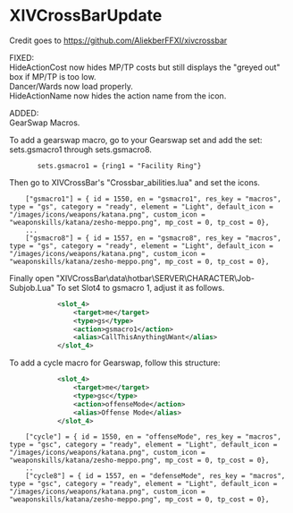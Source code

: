 # XIVCrossBarUpdate  
Credit goes to https://github.com/AliekberFFXI/xivcrossbar  
  
  
FIXED:  
HideActionCost now hides MP/TP costs but still displays the "greyed out" box if MP/TP is too low.  
Dancer/Wards now load properly.  
HideActionName now hides the action name from the icon.  


ADDED:  
GearSwap Macros.
  
To add a gearswap macro, go to your Gearswap set and add the set: sets.gsmacro1 through sets.gsmacro8.  
```
	   sets.gsmacro1 = {ring1 = "Facility Ring"}
```

Then go to XIVCrossBar's "Crossbar_abilities.lua" and set the icons.  
```
    ["gsmacro1"] = { id = 1550, en = "gsmacro1", res_key = "macros", type = "gs", category = "ready", element = "Light", default_icon = "/images/icons/weapons/katana.png", custom_icon = "weaponskills/katana/zesho-meppo.png", mp_cost = 0, tp_cost = 0},
    ...
    ["gsmacro8"] = { id = 1557, en = "gsmacro8", res_key = "macros", type = "gs", category = "ready", element = "Light", default_icon = "/images/icons/weapons/katana.png", custom_icon = "weaponskills/katana/zesho-meppo.png", mp_cost = 0, tp_cost = 0},
```

Finally open "XIVCrossBar\data\hotbar\SERVER\CHARACTER\Job-Subjob.Lua"
To set Slot4 to gsmacro 1, adjust it as follows.  
```xml
            <slot_4>  
                <target>me</target>  
                <type>gs</type>  
                <action>gsmacro1</action>  
                <alias>CallThisAnythingUWant</alias>  
            </slot_4>
```  
  
To add a cycle macro for Gearswap, follow this structure:  
```xml
            <slot_4>
                <target>me</target>
                <type>gsc</type>
                <action>offenseMode</action>
                <alias>Offense Mode</alias>
            </slot_4>
```
```
    ["cycle"] = { id = 1550, en = "offenseMode", res_key = "macros", type = "gsc", category = "ready", element = "Light", default_icon = "/images/icons/weapons/katana.png", custom_icon = "weaponskills/katana/zesho-meppo.png", mp_cost = 0, tp_cost = 0},
	..
    ["cycle8"] = { id = 1557, en = "defenseMode", res_key = "macros", type = "gsc", category = "ready", element = "Light", default_icon = "/images/icons/weapons/katana.png", custom_icon = "weaponskills/katana/zesho-meppo.png", mp_cost = 0, tp_cost = 0},
```

